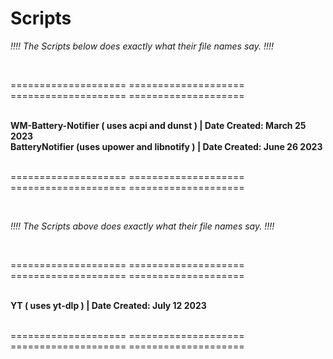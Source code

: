 # Scripts

<i>!!!! The Scripts below does exactly what their file names say. !!!!</i>


<br>

==================== ==================== ==================== ====================

<br>

<b>
WM-Battery-Notifier ( uses acpi and dunst ) | Date Created: March 25 2023 <br>
BatteryNotifier (uses upower and libnotify ) | Date Created: June 26 2023 <br>
</b>

<br>

==================== ==================== ==================== ====================

<br>

<i>!!!! The Scripts above does exactly what their file names say. !!!!</i>

<br>

==================== ==================== ==================== ====================

<br>

<b>
YT ( uses yt-dlp ) | Date Created: July 12 2023 <br>
</b>

<br>

==================== ==================== ==================== ====================

<br>
